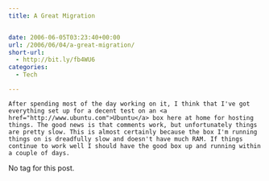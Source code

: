 ```yaml
---
title: A Great Migration


date: 2006-06-05T03:23:40+00:00
url: /2006/06/04/a-great-migration/
short-url:
  - http://bit.ly/fb4WU6
categories:
  - Tech

---
```

<div class='microid-mailto+http:sha1:99d192e987cff700ab1df147579ec1c4fc320596'>
  
    After spending most of the day working on it, I think that I've got everything set up for a decent test on an <a href="http://www.ubuntu.com">Ubuntu</a> box here at home for hosting things. The good news is that comments work, but unfortunately things are pretty slow. This is almost certainly because the box I'm running things on is dreadfully slow and doesn't have much RAM. If things continue to work well I should have the good box up and running within a couple of days.
  
</div>No tag for this post.